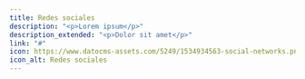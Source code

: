 ```yaml
---
title: Redes sociales
description: "<p>Lorem ipsum</p>"
description_extended: "<p>Dolor sit amet</p>"
link: "#"
icon: https://www.datocms-assets.com/5249/1534934563-social-networks.png
icon_alt: Redes sociales
---
```


